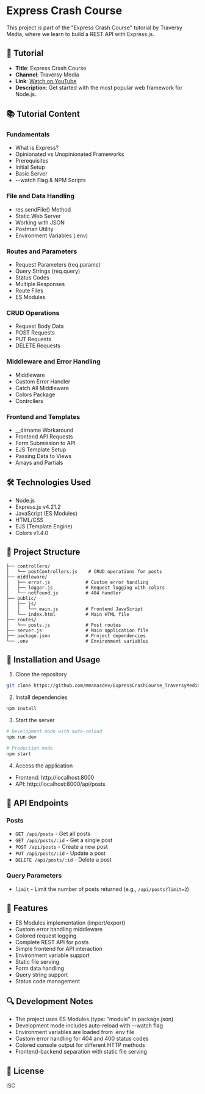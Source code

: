 # Express Crash Course

This project is part of the "Express Crash Course" tutorial by Traversy Media, where we learn to build a REST API with Express.js.

## 🎥 Tutorial
- **Title**: Express Crash Course
- **Channel**: Traversy Media
- **Link**: [Watch on YouTube](https://www.youtube.com/watch?v=CnH3kAXSrmU)
- **Description**: Get started with the most popular web framework for Node.js.

## 📚 Tutorial Content

### Fundamentals
- What is Express?
- Opinionated vs Unopinionated Frameworks
- Prerequisites
- Initial Setup
- Basic Server
- --watch Flag & NPM Scripts

### File and Data Handling
- res.sendFile() Method
- Static Web Server
- Working with JSON
- Postman Utility
- Environment Variables (.env)

### Routes and Parameters
- Request Parameters (req.params)
- Query Strings (req.query)
- Status Codes
- Multiple Responses
- Route Files
- ES Modules

### CRUD Operations
- Request Body Data
- POST Requests
- PUT Requests
- DELETE Requests

### Middleware and Error Handling
- Middleware
- Custom Error Handler
- Catch All Middleware
- Colors Package
- Controllers

### Frontend and Templates
- __dirname Workaround
- Frontend API Requests
- Form Submission to API
- EJS Template Setup
- Passing Data to Views
- Arrays and Partials

## 🛠️ Technologies Used
- Node.js
- Express.js v4.21.2
- JavaScript (ES Modules)
- HTML/CSS
- EJS (Template Engine)
- Colors v1.4.0

## 📁 Project Structure
```
├── controllers/
│   └── postControllers.js    # CRUD operations for posts
├── middleware/
│   ├── error.js             # Custom error handling
│   ├── logger.js            # Request logging with colors
│   └── notFound.js          # 404 handler
├── public/
│   ├── js/
│   │   └── main.js          # Frontend JavaScript
│   └── index.html           # Main HTML file
├── routes/
│   └── posts.js             # Post routes
├── server.js                # Main application file
├── package.json             # Project dependencies
└── .env                     # Environment variables
```

## 🚀 Installation and Usage

1. Clone the repository
```bash
git clone https://github.com/mmanasdev/ExpressCrashCourse_TraversyMedia.git
```

2. Install dependencies
```bash
npm install
```

3. Start the server
```bash
# Development mode with auto-reload
npm run dev

# Production mode
npm start
```

4. Access the application
- Frontend: http://localhost:8000
- API: http://localhost:8000/api/posts

## 🔧 API Endpoints

### Posts
- `GET /api/posts` - Get all posts
- `GET /api/posts/:id` - Get a single post
- `POST /api/posts` - Create a new post
- `PUT /api/posts/:id` - Update a post
- `DELETE /api/posts/:id` - Delete a post

### Query Parameters
- `limit` - Limit the number of posts returned (e.g., `/api/posts?limit=2`)

## 📝 Features
- ES Modules implementation (import/export)
- Custom error handling middleware
- Colored request logging
- Complete REST API for posts
- Simple frontend for API interaction
- Environment variable support
- Static file serving
- Form data handling
- Query string support
- Status code management

## 🔍 Development Notes
- The project uses ES Modules (type: "module" in package.json)
- Development mode includes auto-reload with --watch flag
- Environment variables are loaded from .env file
- Custom error handling for 404 and 400 status codes
- Colored console output for different HTTP methods
- Frontend-backend separation with static file serving

## 📄 License
ISC
